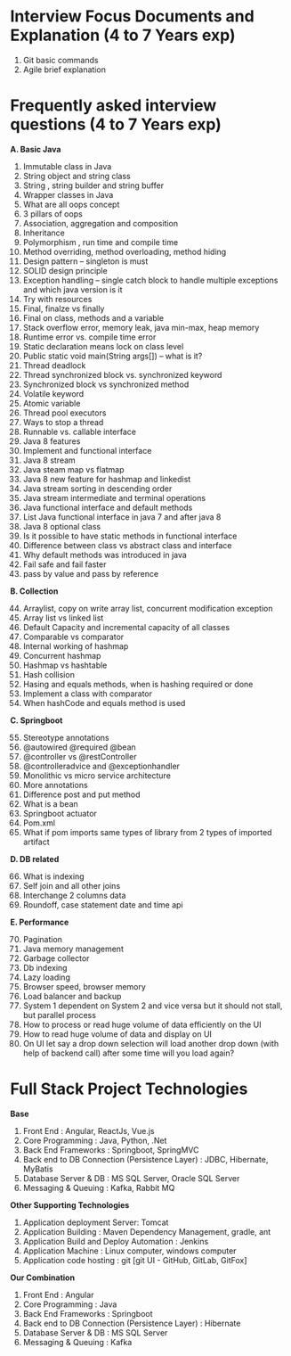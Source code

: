 # Interview Focus Documents and Explanation (4 to 7 Years exp)

1. Git basic commands
2. Agile brief explanation 

# Frequently asked interview questions (4 to 7 Years exp)

**A.	Basic Java**
1.	Immutable class in Java
2.	String object and string class
3.	String , string builder and string buffer
4.	Wrapper classes in Java
5.	What are all oops concept
6.	3 pillars of oops
7.	Association, aggregation and composition
8.	Inheritance
9.	Polymorphism , run time and compile time
10.	Method overriding, method overloading, method hiding
11.	Design pattern – singleton is must
12.	SOLID design principle
13.	Exception handling – single catch block to handle multiple exceptions and which java version is it
14.	Try with resources
15.	Final, finalze vs finally
16.	Final on class, methods and a variable
17.	Stack overflow error, memory leak, java min-max, heap memory
18.	Runtime error vs. compile time error
19.	Static  declaration means lock on class level
20.	Public static void main(String args[]) – what is it?
21.	Thread deadlock
22.	Thread synchronized block vs. synchronized keyword
23.	Synchronized block vs synchronized method
24.	Volatile keyword
25.	Atomic variable
26.	Thread pool executors
27.	Ways to stop a thread
28.	Runnable vs. callable interface
29.	Java 8 features
30.	Implement and functional interface
31.	Java 8 stream
32.	Java steam map vs flatmap
33.	Java 8 new feature for hashmap and linkedist
34.	Java stream sorting in descending order
35.	Java stream intermediate and terminal operations
36.	Java functional interface and default methods
37.	List Java functional interface in  java 7 and after java 8
38.	Java 8 optional class 
39.	Is it possible to have static methods in functional interface 
40.	Difference between class vs abstract class and interface
41.	Why default methods was introduced in java
42.	Fail safe and fail faster
43.	pass by value and pass by reference

**B.	Collection**

44.	Arraylist, copy on write array list, concurrent modification exception<br />
45. Array list vs linked list<br />
46. Default Capacity and incremental capacity of all classes<br />
47.	Comparable vs comparator <br />
48.	Internal working of hashmap<br />
49.	Concurrent hashmap<br />
50.	Hashmap vs hashtable<br />
51.	Hash collision<br />
52.	Hasing and equals methods, when is hashing required or done<br />
53.	Implement a class with comparator<br />
54.	When hashCode and equals method is used<br />

**C.	Springboot**

55.	Stereotype annotations<br />
56.	@autowired @required @bean<br />
57.	@controller vs @restController<br />
58.	@controlleradvice and @exceptionhandler<br />
59.	Monolithic vs micro service architecture <br />
60.	More annotations<br />
61.	Difference post and put method<br />
62.	What is a bean<br />
63.	Springboot actuator<br />
64.	Pom.xml<br />
65.	What if pom imports same types of library from 2 types of imported artifact<br />

**D.	DB related**

66.	What is indexing<br />
67.	Self join and all other joins<br />
68.	Interchange 2 columns data<br />
69.	Roundoff, case statement date and time api<br />

**E.	Performance**

70.	Pagination<br />
71.	Java memory management<br />
72.	Garbage collector<br />
73.	Db indexing<br />
74.	Lazy loading<br />
75.	Browser speed, browser memory<br />
76.	Load balancer and backup<br />
77.	System 1 dependent on System 2 and vice versa but it should not stall, but parallel process<br />
78.	How to process or read huge volume of data efficiently on the UI<br />
79.	How to read  huge volume of data and display on UI<br />
80.	On UI let say a drop down selection will load another drop down (with help of backend call) after some time will you load again?

# Full Stack Project Technologies

**Base**<br />
1.	Front End : Angular, ReactJs, Vue.js<br />
2.	Core Programming : Java, Python, .Net<br />
3.	Back End Frameworks : Springboot, SpringMVC<br />
4.	Back end to DB Connection (Persistence Layer) : JDBC, Hibernate, MyBatis<br />
5.	Database  Server & DB : MS SQL Server, Oracle SQL Server <br />
6.	Messaging & Queuing : Kafka, Rabbit MQ <br />

**Other Supporting Technologies**<br />
1.	Application deployment Server: Tomcat<br />
2.	Application Building : Maven Dependency Management, gradle, ant<br />
3.	Application Build and Deploy Automation : Jenkins<br />
4.	Application Machine : Linux computer, windows computer<br />
5.	Application code hosting : git [git UI  - GitHub, GitLab, GitFox]<br />

**Our Combination**<br />
1.	Front End : Angular<br />
2.	Core Programming : Java<br />
3.	Back End Frameworks : Springboot<br />
4.	Back end to DB Connection (Persistence Layer) : Hibernate<br />
5.	Database  Server & DB : MS SQL Server <br />
6.	Messaging & Queuing : Kafka <br />




